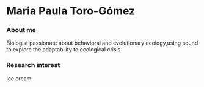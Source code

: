 # Maria Paula Toro-Gómez

### About me
Biologist passionate about behavioral and evolutionary ecology,using sound to explore the adaptability to ecological crisis

### Research interest
Ice cream

